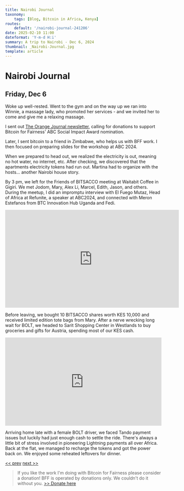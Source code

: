 ```yaml
---
title: Nairobi Journal
taxonomy:
    tags: [Blog, Bitcoin in Africa, Kenya]
routes:
    default: '/nairobi-journal-241206'
date: 2025-02-10 11:00
dateformat: 'Y-m-d H:i'
summary: A trip to Nairobi - Dec 6, 2024
thumbnail: _Nairobi-Journal.jpg
template: article
---
```


# Nairobi Journal

## Friday, Dec 6

Woke up well-rested. Went to the gym and on the way up we ran into Winnie, a massage lady, who promoted her services - and we invited her to come and give me a relaxing massage.

I sent out [The Orange Journal newsletter](https://anita.link/news), calling for donations to support Bitcoin for Fairness' ABC Social Impact Award nomination.

Later, I sent bitcoin to a friend in Zimbabwe, who helps us with BFF work. I then focused on preparing slides for the workshop at ABC 2024.

When we prepared to head out, we realized the electricity is out, meaning no hot water, no internet, etc. After checking, we discovered that the apartments electricity tokens had run out. Martina had to organize with the hosts... another Nairobi house story.

By 3 pm, we left for the Friends of BITSACCO meeting at Waitabit Coffee in Gigiri. We met Jodom, Mary, Alex Li, Marcel, Edith, Jason, and others. During the meetup, I did an impromptu interview with El Fuego Mutaz, Head of Africa at Refunite, a speaker at ABC2024, and connected with Meron Estefanos from BTC Innovation Hub Uganda and Fedi. 

<iframe width="560" height="315" src="https://www.youtube.com/embed/txdt3PdVMg0" title="YouTube video player" frameborder="0" allow="accelerometer; autoplay; clipboard-write; encrypted-media; gyroscope; picture-in-picture; web-share" allowfullscreen></iframe>

Before leaving, we bought 10 BITSACCO shares worth KES 10,000 and received limited edition tote bags from Mary. After a nerve wrecking long wait for BOLT, we headed to Sarit Shopping Center in Westlands to buy groceries and gifts for Austria, spending most of our KES cash.

<div style="padding:56.25% 0 0 0;position:relative;"><iframe src="https://player.vimeo.com/video/1036960928?badge=0&amp;autopause=0&amp;player_id=0&amp;app_id=58479" frameborder="0" allow="autoplay; fullscreen; picture-in-picture; clipboard-write; encrypted-media" style="position:absolute;top:0;left:0;width:100%;height:100%;" title="241206-7"></iframe></div><script src="https://player.vimeo.com/api/player.js"></script>

Arriving home late with a female BOLT driver, we faced Tando payment issues but luckily had just enough cash to settle the ride. There's always a little bit of stress involved in pioneering Lightning payments all over Africa. Back at the flat, we managed to recharge the tokens and got the power back on. We enjoyed some reheated leftovers for dinner.

[<< prev](/nairobi-journal-241205) [next >>](/nairobi-journal-241207)

> If you like the work I'm doing with Bitcoin for Fairness please consider a donation! BFF is operated by donations only. We couldn't do it without you. [>> Donate here](https://bffbtc.org/donate/)